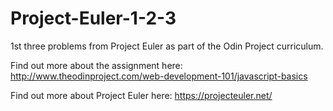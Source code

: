 # Project-Euler-1-2-3
1st three problems from Project Euler as part of the Odin Project curriculum.

Find out more about the assignment here: http://www.theodinproject.com/web-development-101/javascript-basics

Find out more about Project Euler here: https://projecteuler.net/

